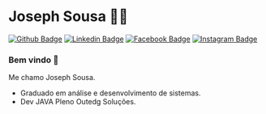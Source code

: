 # Joseph Sousa 👨‍💻

[![Github Badge](https://img.shields.io/badge/-Github-000?style=flat-square&logo=Github&logoColor=white&link=https://github.com/JosephSousa)](https://github.com/JosephSousa) [![Linkedin Badge](https://img.shields.io/badge/-LinkedIn-blue?style=flat-square&logo=Linkedin&logoColor=white&link=https://www.linkedin.com/in/joseph-sousa-0706a8144/)](https://www.linkedin.com/in/joseph-sousa-0706a8144/) [![Facebook Badge](https://img.shields.io/badge/-Facebook-4267B2?style=flat-square&labelColor=4267B2&logo=facebook&logoColor=white&link=https://www.facebook.com/joseph.sousa.18/)](https://www.facebook.com/joseph.sousa.18/) [![Instagram Badge](https://img.shields.io/badge/-Instagram-C13584?style=flat-square&labelColor=C13584&logo=instagram&logoColor=white&link=https://www.instagram.com/josephsoousa/)](https://www.instagram.com/josephsoousa/)

### Bem vindo 👋 

Me chamo Joseph Sousa.
 - Graduado em análise e desenvolvimento de sistemas. 
 - Dev JAVA Pleno Outedg Soluções.
 
